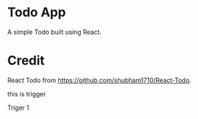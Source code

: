 # Todo App
A simple Todo built using React.

# Credit
React Todo from https://github.com/shubham1710/React-Todo.

this is trigger


Triger 1 